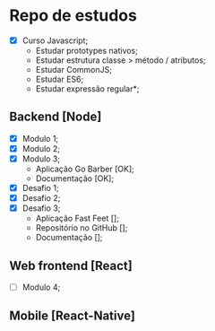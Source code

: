 # Repo de estudos

* [x] Curso Javascript;
  - Estudar prototypes nativos;
  - Estudar estrutura classe > método / atributos;
  - Estudar CommonJS;
  - Estudar ES6;
  - Estudar expressão regular*;

## Backend [Node]

* [x] Modulo 1;
* [x] Modulo 2;
* [x] Modulo 3;
  - Aplicação Go Barber [OK];
  - Documentação [OK];
* [x] Desafio 1;
* [x] Desafio 2;
* [x] Desafio 3;
  - Aplicação Fast Feet [];
  - Repositório no GitHub [];
  - Documentação [];

## Web frontend [React]

* [ ] Modulo 4;

## Mobile [React-Native]